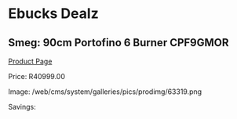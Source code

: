 
# Ebucks Dealz
## Smeg: 90cm Portofino 6 Burner CPF9GMOR
[Product Page](https://www.ebucks.com/web/shop/productSelected.do?prodId=1173106711&catId=704989856)

Price: R40999.00

Image: /web/cms/system/galleries/pics/prodimg/63319.png

Savings: 


	